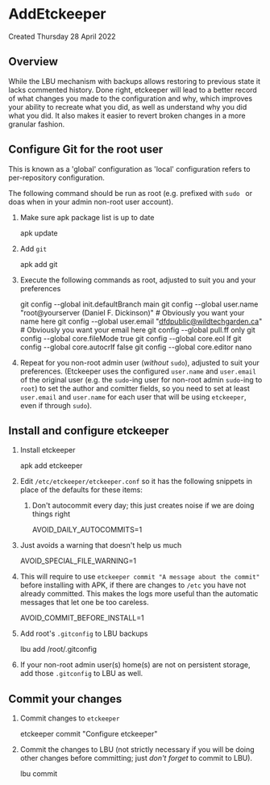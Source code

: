 # AddEtckeeper

Created Thursday 28 April 2022

Overview
--------

While the LBU mechanism with backups allows restoring to previous state it lacks commented history. Done right, etckeeper will lead to a better record of what changes you made to the configuration and why, which improves your ability to recreate what you did, as well as understand why you did what you did. It also makes it easier to revert broken changes in a more granular fashion.

Configure Git for the root user
-------------------------------

This is known as a 'global' configuration as 'local' configuration refers to per-repository configuration.

The following command should be run as root (e.g. prefixed with ``sudo `` or doas  when in your admin non-root user account).

1. Make sure apk package list is up to date
   
    apk update

2. Add ``git``
   
    apk add git

3. Execute the following commands as root, adjusted to suit you and your preferences
   
    git config --global init.defaultBranch main
    git config --global user.name "root@yourserver (Daniel F. Dickinson)" # Obviously you want your name here
    git config --global user.email "dfdpublic@wildtechgarden.ca" # Obviously you want your email here
    git config --global pull.ff only
    git config --global core.fileMode true
    git config --global core.eol lf
    git config --global core.autocrlf false
    git config --global core.editor nano

4. Repeat for you non-root admin user (*without* ``sudo``), adjusted to suit your preferences. (Etckeeper uses the configured ``user.name`` and ``user.email`` of the original user (e.g. the ``sudo``-ing user for non-root admin ``sudo``-ing to ``root``) to set the author and comitter fields, so you need to set at least ``user.email`` and ``user.name`` for each user that will be using ``etckeeper``, even if through ``sudo``). 

Install and configure etckeeper
-------------------------------

1. Install etckeeper
   
    apk add etckeeper

2. Edit ``/etc/etckeeper/etckeeper.conf`` so it has the following snippets in place of the defaults for these items:
   
    1. Don't autocommit every day; this just creates noise if we are doing things right
       
       AVOID_DAILY_AUTOCOMMITS=1

3. Just avoids a warning that doesn't help us much
   
    AVOID_SPECIAL_FILE_WARNING=1

4. This will require to use ``etckeeper commit "A message about the commit"`` before installing with APK, if there are changes to ``/etc`` you have not already committed. This makes the logs more useful than the automatic messages that let one be too careless.
   
    AVOID_COMMIT_BEFORE_INSTALL=1 

5. Add root's ``.gitconfig`` to LBU backups
   
    lbu add /root/.gitconfig

6. If your non-root admin user(s) home(s) are not on persistent storage, add those ``.gitconfig`` to LBU as well.

Commit your changes
-------------------

1. Commit changes to ``etckeeper``
   
    etckeeper commit "Configure etckeeper"

2. Commit the changes to LBU (not strictly necessary if you will be doing other changes before committing; just *don't forget* to commit to LBU).
   
    lbu commit
